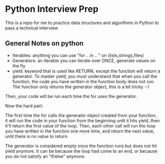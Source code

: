# Python Interview Prep

This is a repo for me to practice data structures and algorithms in Python to pass a technical interview

## General Notes on python

- Iterables: anything you can use "for .. in .. " on (lists,strings,files)
- Generators: an iterable you can iterate over ONCE, generate values on the fly
- yield: keyword that is used like RETURN, except the function will return a generator. To master yield, you must understand that when you call the function, the code you have written in the function body does not run. The function only returns the generator object, this is a bit tricky :-)

Then, your code will be run each time the for uses the generator.

Now the hard part:

The first time the for calls the generator object created from your function, it will run the code in your function from the beginning until it hits yield, then it'll return the first value of the loop. Then, each other call will run the loop you have written in the function one more time, and return the next value, until there is no value to return.

The generator is considered empty once the function runs but does not hit yield anymore. It can be because the loop had come to an end, or because you do not satisfy an "if/else" anymore.
